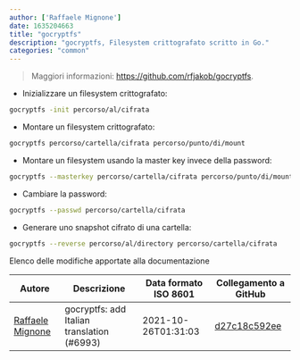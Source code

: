 ```yaml
---
author: ['Raffaele Mignone']
date: 1635204663
title: "gocryptfs"
description: "gocryptfs, Filesystem crittografato scritto in Go."
categories: "common"
---
```

> Maggiori informazioni: <https://github.com/rfjakob/gocryptfs>.

- Inizializzare un filesystem crittografato:

```bash
gocryptfs -init percorso/al/cifrata
```

- Montare un filesystem crittografato:

```bash
gocryptfs percorso/cartella/cifrata percorso/punto/di/mount
```

- Montare un filesystem usando la master key invece della password:

```bash
gocryptfs --masterkey percorso/cartella/cifrata percorso/punto/di/mount
```

- Cambiare la password:

```bash
gocryptfs --passwd percorso/cartella/cifrata
```

- Generare uno snapshot cifrato di una cartella:

```bash
gocryptfs --reverse percorso/al/directory percorso/cartella/cifrata
```
Elenco delle modifiche apportate alla documentazione


Autore | Descrizione | Data formato ISO 8601 | Collegamento a GitHub
------|-----|-----|-----
[Raffaele Mignone](mailto:github@norangeb.it) | gocryptfs: add Italian translation (#6993) | 2021-10-26T01:31:03 | [d27c18c592ee](https://github.com/tldr-pages/tldr/commit/d27c18c592ee5a26097565b44c08aa8325967b75)

